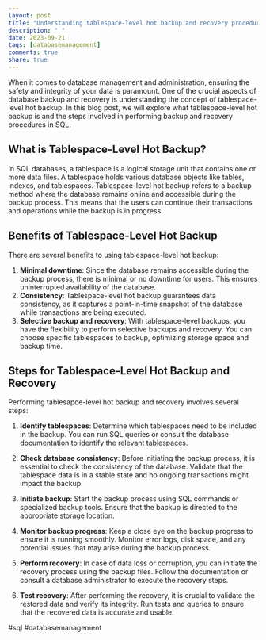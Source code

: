 ```yaml
---
layout: post
title: "Understanding tablespace-level hot backup and recovery procedures in SQL"
description: " "
date: 2023-09-21
tags: [databasemanagement]
comments: true
share: true
---
```


When it comes to database management and administration, ensuring the safety and integrity of your data is paramount. One of the crucial aspects of database backup and recovery is understanding the concept of tablespace-level hot backup. In this blog post, we will explore what tablespace-level hot backup is and the steps involved in performing backup and recovery procedures in SQL.

## What is Tablespace-Level Hot Backup?

In SQL databases, a tablespace is a logical storage unit that contains one or more data files. A tablespace holds various database objects like tables, indexes, and tablespaces. Tablespace-level hot backup refers to a backup method where the database remains online and accessible during the backup process. This means that the users can continue their transactions and operations while the backup is in progress.

## Benefits of Tablespace-Level Hot Backup

There are several benefits to using tablespace-level hot backup:

1. **Minimal downtime**: Since the database remains accessible during the backup process, there is minimal or no downtime for users. This ensures uninterrupted availability of the database.
2. **Consistency**: Tablespace-level hot backup guarantees data consistency, as it captures a point-in-time snapshot of the database while transactions are being executed.
3. **Selective backup and recovery**: With tablespace-level backups, you have the flexibility to perform selective backups and recovery. You can choose specific tablespaces to backup, optimizing storage space and backup time.

## Steps for Tablespace-Level Hot Backup and Recovery

Performing tablesapce-level hot backup and recovery involves several steps:

1. **Identify tablespaces**: Determine which tablespaces need to be included in the backup. You can run SQL queries or consult the database documentation to identify the relevant tablespaces.

2. **Check database consistency**: Before initiating the backup process, it is essential to check the consistency of the database. Validate that the tablespace data is in a stable state and no ongoing transactions might impact the backup.

3. **Initiate backup**: Start the backup process using SQL commands or specialized backup tools. Ensure that the backup is directed to the appropriate storage location.

4. **Monitor backup progress**: Keep a close eye on the backup progress to ensure it is running smoothly. Monitor error logs, disk space, and any potential issues that may arise during the backup process.

5. **Perform recovery**: In case of data loss or corruption, you can initiate the recovery process using the backup files. Follow the documentation or consult a database administrator to execute the recovery steps.

6. **Test recovery**: After performing the recovery, it is crucial to validate the restored data and verify its integrity. Run tests and queries to ensure that the recovered data is accurate and usable.

#sql #databasemanagement